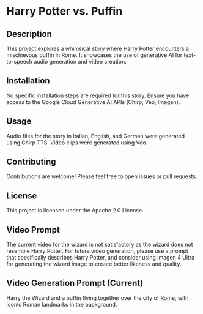 # Harry Potter vs. Puffin

## Description
This project explores a whimsical story where Harry Potter encounters a mischievous puffin in Rome. It showcases the use of generative AI for text-to-speech audio generation and video creation.

## Installation
No specific installation steps are required for this story.
Ensure you have access to the Google Cloud Generative AI APIs (Chirp, Veo, Imagen).

## Usage
Audio files for the story in Italian, English, and German were generated using Chirp TTS.
Video clips were generated using Veo.

## Contributing
Contributions are welcome! Please feel free to open issues or pull requests.

## License
This project is licensed under the Apache 2.0 License.

## Video Prompt
The current video for the wizard is not satisfactory as the wizard does not resemble Harry Potter. For future video generation, please use a prompt that specifically describes Harry Potter, and consider using Imagen 4 Ultra for generating the wizard image to ensure better likeness and quality.

## Video Generation Prompt (Current)
Harry the Wizard and a puffin flying together over the city of Rome, with iconic Roman landmarks in the background.